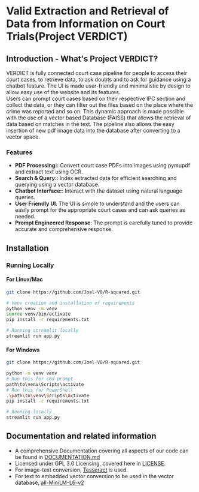 # Valid Extraction and Retrieval of Data from Information on Court Trials(Project VERDICT)

## Introduction - What's Project VERDICT? 
VERDICT is fully connected court case pipeline for people to access their court cases, to retrieve data, to ask doubts and to ask for guidance using a chatbot feature. The UI is made user-friendly and minimalistic by design to allow easy use of the website and its features.  
Users can prompt court cases based on their respective IPC section and collect the data, or they can filter out the files based on the place where the crime was reported and so on. This dynamic approach is made possible with the use of a vector based Database (FAISS) that allows the retrieval of data based on matches in the text. 
The pipeline also allows the easy insertion of new pdf image data into the database after converting to a vector space.

### Features
- **PDF Processing:**: Convert court case PDFs into images using pymupdf and extract text using OCR.
- **Search & Query:**: Index extracted data for efficient searching and querying using a vector database.
- **Chatbot Interface:**: Interact with the dataset using natural language queries.
- **User Friendly UI**: The UI is simple to understand and the users can easily prompt for the appropriate court cases and can ask queries as needed.
- **Prompt Engineered Response**: The prompt is carefully tuned to provide accurate and comprehensive response.


## Installation
### Running Locally
#### **For Linux/Mac**
```bash
git clone https://github.com/Joel-VO/R-squared.git
```

```bash
# Venv creation and installation of requirements
python venv -m venv
source venv/bin/activate
pip install -r requirements.txt
```
```bash
# Running streamlit locally
streamlit run app.py
```
#### **For Windows**
```bash
git clone https://github.com/Joel-VO/R-squared.git
```

```bash
python -m venv venv 
# Run this for cmd prompt
path\to\venv\Scripts\activate 
# Run this for PowerShell
.\path\to\venv\Scripts\Activate 
pip install -r requirements.txt
```
```bash
# Running locally
streamlit run app.py
```

## Documentation and related information
* A comprehensive Documentation covering all aspects of our code can be found in [DOCUMENTATION.md](#/DOCUMENTATION.md)
* Licensed under GPL 3.0 Licensing, covered here in [LICENSE](#/LICENSE).
* For image-text conversion, [Tesseract](https://github.com/tesseract-ocr/tesseract) is used.  
* For text to embedded vector conversion to be used in the vector database, [all-MiniLM-L6-v2](https://huggingface.co/sentence-transformers/all-MiniLM-L6-v2)

